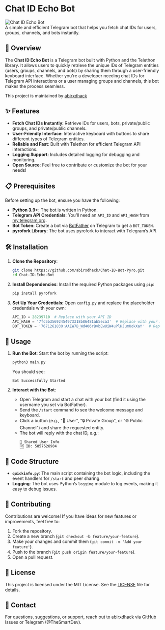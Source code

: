 # Chat ID Echo Bot

![Chat ID Echo Bot](https://img.shields.io/badge/Telegram-Bot-blue?logo=telegram)  
A simple and efficient Telegram bot that helps you fetch chat IDs for users, groups, channels, and bots instantly.

## 📖 Overview

The **Chat ID Echo Bot** is a Telegram bot built with Python and the Telethon library. It allows users to quickly retrieve the unique IDs of Telegram entities (users, groups, channels, and bots) by sharing them through a user-friendly keyboard interface. Whether you're a developer needing chat IDs for Telegram API interactions or a user managing groups and channels, this bot makes the process seamless.

This project is maintained by [abirxdhack](https://github.com/abirxdhack) 

## ✨ Features

- **Fetch Chat IDs Instantly**: Retrieve IDs for users, bots, private/public groups, and private/public channels.
- **User-Friendly Interface**: Interactive keyboard with buttons to share different types of Telegram entities.
- **Reliable and Fast**: Built with Telethon for efficient Telegram API interactions.
- **Logging Support**: Includes detailed logging for debugging and monitoring.
- **Open Source**: Feel free to contribute or customize the bot for your needs!

## 📋 Prerequisites

Before setting up the bot, ensure you have the following:

- **Python 3.9+**: The bot is written in Python.
- **Telegram API Credentials**: You’ll need an `API_ID` and `API_HASH` from [my.telegram.org](https://my.telegram.org).
- **Bot Token**: Create a bot via [BotFather](https://t.me/BotFather) on Telegram to get a `BOT_TOKEN`.
- **pyrofork Library**: The bot uses pyrofork to interact with Telegram’s API.

## 🛠 Installation

1. **Clone the Repository**:
   ```bash
   git clone https://github.com/abirxdhack/Chat-ID-Bot-Pyro.git
   cd Chat-ID-Echo-Bot
   ```

2. **Install Dependencies**:
   Install the required Python packages using `pip`:
   ```bash
   pip install pyrofork
   ```

3. **Set Up Your Credentials**:
   Open `config.py` and replace the placeholder credentials with your own:
   ```python
   API_ID = 28239710  # Replace with your API ID
   API_HASH = '7fc5b35692454973318b86481ab5eca3'  # Replace with your API Hash
   BOT_TOKEN = '7671261830:AAEW7B_Wd406rBvbEwUiW4uPlHJumUokXaY'  # Replace with your Bot Token
   ```

## 🚀 Usage

1. **Run the Bot**:
   Start the bot by running the script:
   ```bash
   python3 main.py
   ```
   You should see:
   ```
   Bot Successfully Started
   ```

2. **Interact with the Bot**:
   - Open Telegram and start a chat with your bot (find it using the username you set via BotFather).
   - Send the `/start` command to see the welcome message and keyboard.
   - Click a button (e.g., "👤 User", "🔒 Private Group", or "🌐 Public Channel") and share the requested entity.
   - The bot will reply with the chat ID, e.g.:
     ```
     👤 Shared User Info
     🆔 ID: 5857628904
     ```

## 📜 Code Structure

- **`quickinfo.py`**: The main script containing the bot logic, including the event handlers for `/start` and peer sharing.
- **Logging**: The bot uses Python’s `logging` module to log events, making it easy to debug issues.

## 🤝 Contributing

Contributions are welcome! If you have ideas for new features or improvements, feel free to:

1. Fork the repository.
2. Create a new branch (`git checkout -b feature/your-feature`).
3. Make your changes and commit them (`git commit -m 'Add your feature'`).
4. Push to the branch (`git push origin feature/your-feature`).
5. Open a pull request.

## 📄 License

This project is licensed under the MIT License. See the [LICENSE](LICENSE) file for details.

## 📧 Contact

For questions, suggestions, or support, reach out to [abirxdhack](https://github.com/abirxdhack) via GitHub Issues or Telegram (@TheSmartDev).
